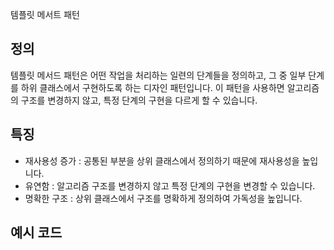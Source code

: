 템플릿 메서트 패턴

## 정의
템플릿 메서드 패턴은 어떤 작업을 처리하는 일련의 단계들을 정의하고, 그 중 일부 단계를 하위 클래스에서 구현하도록 하는 디자인 패턴입니다. 
이 패턴을 사용하면 알고리즘의 구조를 변경하지 않고, 특정 단계의 구현을 다르게 할 수 있습니다.


## 특징
- 재사용성 증가 : 공통된 부분을 상위 클래스에서 정의하기 때문에 재사용성을 높입니다.
- 유연함 : 알고리즘 구조를 변경하지 않고 특정 단계의 구현을 변경할 수 있습니다.
- 명확한 구조 : 상위 클래스에서 구조를 명확하게 정의하여 가독성을 높입니다.

## 예시 코드
```ts


```